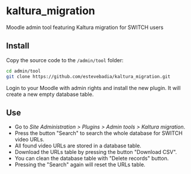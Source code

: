 # kaltura_migration
Moodle admin tool featuring Kaltura migration for SWITCH users

## Install
Copy the source code to the `/admin/tool` folder:
```bash
cd admin/tool
git clone https://github.com/estevebadia/kaltura_migration.git
```
Login to your Moodle with admin rights and install the new plugin. It will create a new empty database table.

## Use
 - Go to *Site Administration > Plugins > Admin tools > Kaltura migration*.
 - Press the button "Search" to search the whole database for SWITCH video URLs.
 - All found video URLs are stored in a database table.
 - Download the URLs table by pressing the button "Download CSV".
 - You can clean the database table with "Delete records" button.
 - Pressing the "Search" again will reset the URLs table.
